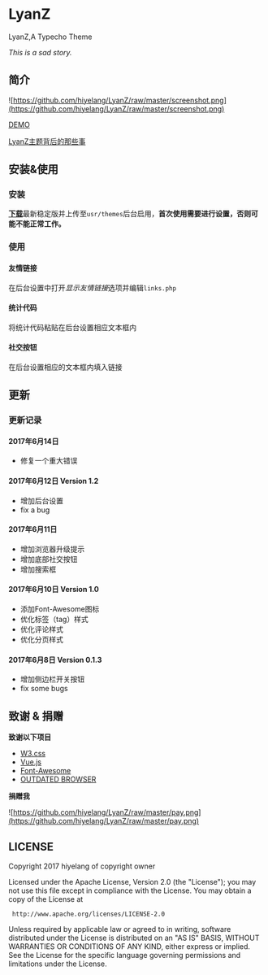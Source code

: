 # LyanZ
LyanZ,A Typecho Theme

*This is a sad story.*

## 简介

![https://github.com/hiyelang/LyanZ/raw/master/screenshot.png](https://github.com/hiyelang/LyanZ/raw/master/screenshot.png)



[DEMO](https://www.sstype.com/)

[LyanZ主题背后的那些事](https://www.sstype.com/read/356.html)

## 安装&使用

### 安装

[**下载**](https://github.com/hiyelang/LyanZ/releases)最新稳定版并上传至`usr/themes`后台启用，**首次使用需要进行设置，否则可能不能正常工作。**

### 使用

#### 友情链接

在后台设置中打开*显示友情链接*选项并编辑`links.php`

#### 统计代码

将统计代码粘贴在后台设置相应文本框内

#### 社交按钮

在后台设置相应的文本框内填入链接

## 更新

### 更新记录

#### 2017年6月14日

- 修复一个重大错误

#### 2017年6月12日 Version 1.2

- 增加后台设置
- fix a bug

#### 2017年6月11日

- 增加浏览器升级提示
- 增加底部社交按钮
- 增加搜索框

#### 2017年6月10日 Version 1.0

- 添加Font-Awesome图标
- 优化标签（tag）样式
- 优化评论样式
- 优化分页样式

#### 2017年6月8日 Version 0.1.3

- 增加侧边栏开关按钮
- fix some bugs

## 致谢 & 捐赠

**致谢以下项目**

- [W3.css](https://www.w3schools.com/w3css/default.asp)
- [Vue.js](https://github.com/vuejs/vue)
- [Font-Awesome](https://github.com/FortAwesome/Font-Awesome)
- [OUTDATED BROWSER](https://github.com/burocratik/outdated-browser)

**捐赠我**

![https://github.com/hiyelang/LyanZ/raw/master/pay.png](https://github.com/hiyelang/LyanZ/raw/master/pay.png)

## LICENSE

   Copyright 2017 hiyelang of copyright owner

   Licensed under the Apache License, Version 2.0 (the "License");
   you may not use this file except in compliance with the License.
   You may obtain a copy of the License at

     http://www.apache.org/licenses/LICENSE-2.0

   Unless required by applicable law or agreed to in writing, software
   distributed under the License is distributed on an "AS IS" BASIS,
   WITHOUT WARRANTIES OR CONDITIONS OF ANY KIND, either express or implied.
   See the License for the specific language governing permissions and
   limitations under the License.
